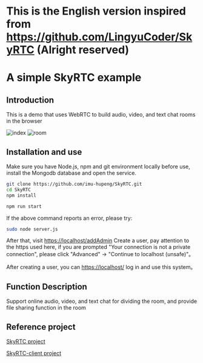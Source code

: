 # This is the English version inspired from https://github.com/LingyuCoder/SkyRTC (Alright reserved)

# A simple SkyRTC example

## Introduction

This is a demo that uses WebRTC to build audio, video, and text chat rooms in the browser

![index](./image/index.png)
![room](./image/room.png)

## Installation and use

Make sure you have Node.js, npm and git environment locally before use, install the Mongodb database and open the service.

```bash
git clone https://github.com/imu-hupeng/SkyRTC.git
cd SkyRTC
npm install
```

```bash
npm run start
```

If the above command reports an error, please try:

```bash
sudo node server.js
```

After that, visit [https://localhost/addAdmin](https://localhost/addAdmin) Create a user, pay attention to the https used here, if you are prompted "Your connection is not a private connection", please click "Advanced" -> "Continue to localhost (unsafe)"。

After creating a user, you can [https://localhost/](https://localhost/) log in and use this system。

## Function Description

Support online audio, video, and text chat for dividing the room, and provide file sharing function in the room

## Reference project

[SkyRTC project](https://github.com/LingyuCoder/SkyRTC)

[SkyRTC-client project](https://github.com/LingyuCoder/SkyRTC-client)
